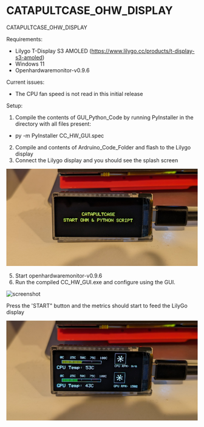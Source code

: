 # CATAPULTCASE_OHW_DISPLAY
CATAPULTCASE_OHW_DISPLAY


Requirements:
- Lilygo T-Display S3 AMOLED (https://www.lilygo.cc/products/t-display-s3-amoled)
- Windows 11
- Openhardwaremonitor-v0.9.6

Current issues:
- The CPU fan speed is not read in this initial release

Setup:
1. Compile the contents of GUI_Python_Code by running PyInstaller in the directory with all files present:
- py -m PyInstaller CC_HW_GUI.spec
2. Compile and contents of Ardruino_Code_Folder and flash to the Lilygo display 
4. Connect the Lilygo display and you should see the splash screen
   
![screenshot](splash.jpg)

5. Start openhardwaremonitor-v0.9.6
6. Run the compiled CC_HW_GUI.exe and configure using the GUI.

![screenshot](GUI.jpg)

Press the 'START" button and the metrics should start to feed the LilyGo display

![screenshot](running.jpg)
